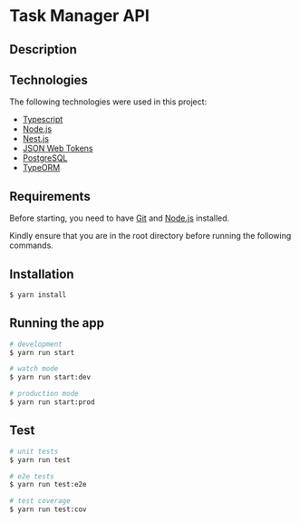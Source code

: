 # Task Manager API

## Description

## Technologies 

The following technologies were used in this project:

- [Typescript](https://www.typescriptlang.org/)
- [Node.js](https://nodejs.org/en/)
- [Nest.js](https://nestjs.com/)
- [JSON Web Tokens](https://jwt.io/)
- [PostgreSQL](https://www.postgresql.org/)
- [TypeORM](https://typeorm.io/#/)


## Requirements

Before starting, you need to have [Git](https://git-scm.com) and [Node.js](https://nodejs.org/en/) installed.

Kindly ensure that you are in the root directory before running the following commands.

## Installation

```bash
$ yarn install
```

## Running the app

```bash
# development
$ yarn run start

# watch mode
$ yarn run start:dev

# production mode
$ yarn run start:prod
```

## Test

```bash
# unit tests
$ yarn run test

# e2e tests
$ yarn run test:e2e

# test coverage
$ yarn run test:cov
```
